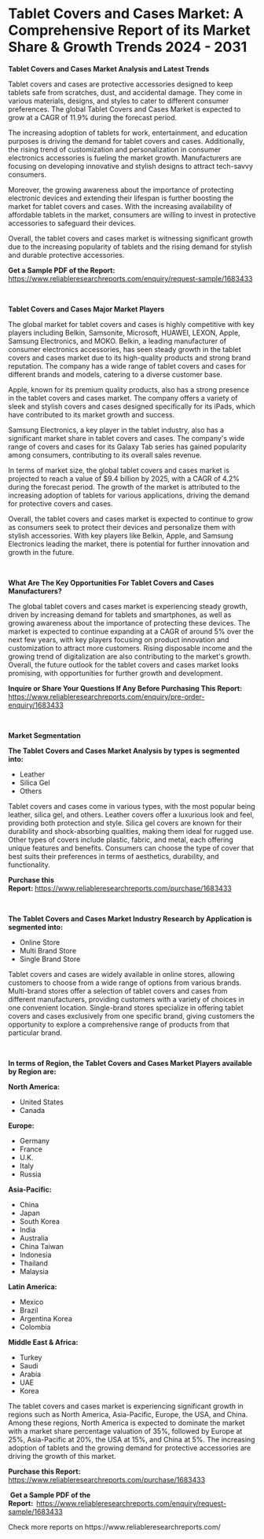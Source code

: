 <p><h1>Tablet Covers and Cases Market: A Comprehensive Report of its Market Share & Growth Trends 2024 - 2031</h1></p><p><strong>Tablet Covers and Cases Market Analysis and Latest Trends</strong></p>
<p><p>Tablet covers and cases are protective accessories designed to keep tablets safe from scratches, dust, and accidental damage. They come in various materials, designs, and styles to cater to different consumer preferences. The global Tablet Covers and Cases Market is expected to grow at a CAGR of 11.9% during the forecast period.</p><p>The increasing adoption of tablets for work, entertainment, and education purposes is driving the demand for tablet covers and cases. Additionally, the rising trend of customization and personalization in consumer electronics accessories is fueling the market growth. Manufacturers are focusing on developing innovative and stylish designs to attract tech-savvy consumers.</p><p>Moreover, the growing awareness about the importance of protecting electronic devices and extending their lifespan is further boosting the market for tablet covers and cases. With the increasing availability of affordable tablets in the market, consumers are willing to invest in protective accessories to safeguard their devices.</p><p>Overall, the tablet covers and cases market is witnessing significant growth due to the increasing popularity of tablets and the rising demand for stylish and durable protective accessories.</p></p>
<p><strong>Get a Sample PDF of the Report:&nbsp;</strong> <a href="https://www.reliableresearchreports.com/enquiry/request-sample/1683433">https://www.reliableresearchreports.com/enquiry/request-sample/1683433</a></p>
<p>&nbsp;</p>
<p><strong>Tablet Covers and Cases Major Market Players</strong></p>
<p><p>The global market for tablet covers and cases is highly competitive with key players including Belkin, Samsonite, Microsoft, HUAWEI, LEXON, Apple, Samsung Electronics, and MOKO. Belkin, a leading manufacturer of consumer electronics accessories, has seen steady growth in the tablet covers and cases market due to its high-quality products and strong brand reputation. The company has a wide range of tablet covers and cases for different brands and models, catering to a diverse customer base.</p><p>Apple, known for its premium quality products, also has a strong presence in the tablet covers and cases market. The company offers a variety of sleek and stylish covers and cases designed specifically for its iPads, which have contributed to its market growth and success.</p><p>Samsung Electronics, a key player in the tablet industry, also has a significant market share in tablet covers and cases. The company's wide range of covers and cases for its Galaxy Tab series has gained popularity among consumers, contributing to its overall sales revenue.</p><p>In terms of market size, the global tablet covers and cases market is projected to reach a value of $9.4 billion by 2025, with a CAGR of 4.2% during the forecast period. The growth of the market is attributed to the increasing adoption of tablets for various applications, driving the demand for protective covers and cases.</p><p>Overall, the tablet covers and cases market is expected to continue to grow as consumers seek to protect their devices and personalize them with stylish accessories. With key players like Belkin, Apple, and Samsung Electronics leading the market, there is potential for further innovation and growth in the future.</p></p>
<p>&nbsp;</p>
<p><strong>What Are The Key Opportunities For Tablet Covers and Cases Manufacturers?</strong></p>
<p><p>The global tablet covers and cases market is experiencing steady growth, driven by increasing demand for tablets and smartphones, as well as growing awareness about the importance of protecting these devices. The market is expected to continue expanding at a CAGR of around 5% over the next few years, with key players focusing on product innovation and customization to attract more customers. Rising disposable income and the growing trend of digitalization are also contributing to the market's growth. Overall, the future outlook for the tablet covers and cases market looks promising, with opportunities for further growth and development.</p></p>
<p><strong>Inquire or Share Your Questions If Any Before Purchasing This Report:</strong> <a href="https://www.reliableresearchreports.com/enquiry/pre-order-enquiry/1683433">https://www.reliableresearchreports.com/enquiry/pre-order-enquiry/1683433</a></p>
<p>&nbsp;</p>
<p><strong>Market Segmentation</strong></p>
<p><strong>The Tablet Covers and Cases Market Analysis by types is segmented into:</strong></p>
<p><ul><li>Leather</li><li>Silica Gel</li><li>Others</li></ul></p>
<p><p>Tablet covers and cases come in various types, with the most popular being leather, silica gel, and others. Leather covers offer a luxurious look and feel, providing both protection and style. Silica gel covers are known for their durability and shock-absorbing qualities, making them ideal for rugged use. Other types of covers include plastic, fabric, and metal, each offering unique features and benefits. Consumers can choose the type of cover that best suits their preferences in terms of aesthetics, durability, and functionality.</p></p>
<p><strong>Purchase this Report:&nbsp;</strong><a href="https://www.reliableresearchreports.com/purchase/1683433">https://www.reliableresearchreports.com/purchase/1683433</a></p>
<p>&nbsp;</p>
<p><strong>The Tablet Covers and Cases Market Industry Research by Application is segmented into:</strong></p>
<p><ul><li>Online Store</li><li>Multi Brand Store</li><li>Single Brand Store</li></ul></p>
<p><p>Tablet covers and cases are widely available in online stores, allowing customers to choose from a wide range of options from various brands. Multi-brand stores offer a selection of tablet covers and cases from different manufacturers, providing customers with a variety of choices in one convenient location. Single-brand stores specialize in offering tablet covers and cases exclusively from one specific brand, giving customers the opportunity to explore a comprehensive range of products from that particular brand.</p></p>
<p>&nbsp;</p>
<p><strong>In terms of Region, the Tablet Covers and Cases Market Players available by Region are:</strong></p>
<p>
    <p> <strong> North America: </strong>
        <ul>
            <li>United States</li>
            <li>Canada</li>
        </ul>
        </p> 
    <p> <strong> Europe: </strong>
        <ul>
            <li>Germany</li>
            <li>France</li>
            <li>U.K.</li>
            <li>Italy</li>
            <li>Russia</li>
        </ul>
        </p> 
    <p> <strong> Asia-Pacific: </strong>
        <ul>
            <li>China</li>
            <li>Japan</li>
            <li>South Korea</li>
            <li>India</li>
            <li>Australia</li>
            <li>China Taiwan</li>
            <li>Indonesia</li>
            <li>Thailand</li>
            <li>Malaysia</li>
        </ul>
        </p> 
    <p> <strong> Latin America: </strong>
        <ul>
            <li>Mexico</li>
            <li>Brazil</li>
            <li>Argentina Korea</li>
            <li>Colombia</li>
        </ul>
        </p> 
    <p> <strong> Middle East & Africa: </strong>
        <ul>
            <li>Turkey</li>
            <li>Saudi</li>
            <li>Arabia</li>
            <li>UAE</li>
            <li>Korea</li>
        </ul>
    </p>
    </p>
<p><p>The tablet covers and cases market is experiencing significant growth in regions such as North America, Asia-Pacific, Europe, the USA, and China. Among these regions, North America is expected to dominate the market with a market share percentage valuation of 35%, followed by Europe at 25%, Asia-Pacific at 20%, the USA at 15%, and China at 5%. The increasing adoption of tablets and the growing demand for protective accessories are driving the growth of this market.</p></p>
<p><strong>Purchase this Report: </strong><a href="https://www.reliableresearchreports.com/purchase/1683433">https://www.reliableresearchreports.com/purchase/1683433</a></p>
<p>&nbsp;<strong>Get a Sample PDF of the Report:&nbsp;&nbsp;</strong><a href="https://www.reliableresearchreports.com/enquiry/request-sample/1683433">https://www.reliableresearchreports.com/enquiry/request-sample/1683433</a></p>
<p><strong></strong></p>
<p>Check more reports on https://www.reliableresearchreports.com/</p>